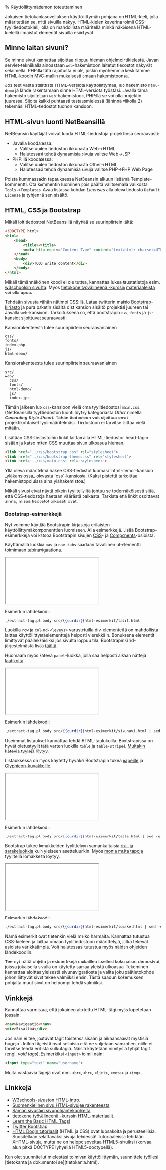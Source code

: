% Käyttöliittymädemon toteuttaminen
<!-- order: 11 -->
<!-- addHeaderNavigation -->
<!-- tags: viikko2 -->

Jokaisen tietokantasovelluksen käyttöliittymän pohjana on HTML-kieli,
jolla määritetään se, mitä sivuilla näkyy. HTML-kielen kaverina 
toimii CSS-tyylitiedostokieli, jolla on mahdollista määritellä minkä näköisenä
HTML-kielellä ilmaistut elementit sivuilla esiintyvät.

## Minne laitan sivuni?

Se minne sivut kannattaa sijoittaa riippuu hieman ohjelmointikielestä.
Javan servlet-tekniikalla ainoastaan `web`-hakemistoon laitetut
tiedostot näkyvät selaimella. PHP:llä tätä rajoitusta ei ole,
joskin myöhemmin keskitämme HTML-koodin MVC-mallin mukaisesti omaan hakemistoonsa.

Jos teet vasta staattista HTML-versiota käyttöliittymää,
luo hakemisto `html-demo` ja lähde rakentamaan sinne HTML-versiota työstäsi. 
Javalla tämä hakemisto sijoitetaan `web`-hakemistoon, PHP:llä se voi olla projektin juuressa.
Sijoita kaikki puhtaasti testausmielessä (lähinnä viikolla 2) tekemäsi HTML-tiedostot tuohon kansioon.

## HTML-sivun luonti NetBeansillä

NetBeansin käyttäjät voivat luoda HTML-tiedostoja projektiinsa seuraavasti:

* Javalla koodatessa:
    * Valitse uuden tiedoston ikkunasta Web->HTML
    * Halutessasi tehdä dynaamisia sivuja valitse Web->JSP
* PHP:llä koodatessa:
    * Valitse uuden tiedoston ikkunasta Other->HTML
    * Halutessasi tehdä dynaamisia sivuja valitse PHP->PHP Web Page

Poista kummassakin tapauksessa NetBeansin alkuun lisäämä Template-kommentti.
Ota kommentin luominen pois päältä valitsemalla valikosta `Tools->Templates`.
Avaa listassa kohdan _Licenses_ alla oleva tiedosto `Default License` ja tyhjennä sen sisältö.

## HTML, CSS ja Bootstrap

Mikäli loit tiedostosi NetBeansillä näyttää se suurinpiirtein tältä:

~~~~HTML
<!DOCTYPE html>
<html>
    <head>
        <title></title>
        <meta http-equiv="Content-Type" content="text/html; charset=UTF-8">
    </head>
    <body>
        <div>TODO write content</div>
    </body>
</html>
~~~~

Mikäli tämännäköinen koodi ei ole tuttua, kannattaa lukea taustatietoja
esim. [w3schoolsin sivuilta](http://www.w3schools.com/html/html_intro.asp).
Myös [tietokone työvälineenä -kurssin](https://blogs.helsinki.fi/tyovaline-2013/tehtavat/)
[materiaaleista](https://docs.google.com/document/d/1GhmkqP86f1q4tYIP6EsxXAnM6Ntlc0SiUcitWC3RcoE/pub) voi olla apua.

Tehdään sivusta vähän nätimpi CSS:llä. Lataa twitterin mainio [Bootstrap-kirjasto](http://getbootstrap.com/)
ja pura paketin sisältä dist kansion sisältö projektisi juureen tai Javalla `web`-kansioon.
Tarkoituksena on, että bootstrapin `css`, `fonts` ja `js`-kansiot
sijoittuvat seuraavasti: 

<tabs>
<tab title="Bootstrap PHP-projektissa">

Kansiorakenteesta tulee suurinpiirtein seuraavanlainen

```
css/
fonts/
index.php
js/
html-demo/
```

</tab>
<tab title="Bootstrap Java-projektissa">

Kansiorakenteesta tulee suurinpiirtein seuraavanlainen

```
src/
web/
  css/
  fonts/
  html-demo/
  js/
  index.jps
```
</tab>
</tabs>

Tämän jälkeen luo `css`-kansioon vielä oma tyylitiedostosi `main.css`. (NetBeansillä tyylitiedoston luonti löytyy kategoriasta _Other_ nimellä _Cascading Style Sheet_). Tähän tiedostoon voit sijoittaa omat projektikohtaiset tyylimääritelmäsi. 
Tiedostoon ei tarvitse laittaa vielä mitään.

Lisätään CSS-tiedostoihin linkit laittamalla HTML-tiedoston head-tägin sisään ja
katso miten CSS muuttaa sivun ulkoasua hieman.

~~~HTML
<link href="../css/bootstrap.css" rel="stylesheet">
<link href="../css/bootstrap-theme.css" rel="stylesheet">
<link href="../css/main.css" rel="stylesheet">
~~~

<alert>
Yllä oleva määritelmä hakee CSS-tiedostot luomasi `html-demo`-kansion _yläkansiossa_ olevasta `css`-kansiosta. (Kaksi pistettä tarkoittaa hakemistopoluissa aina ylähakemistoa.)

Mikäli sivusi eivät näytä oikein tyylitellyiltä johtuu se todennäköisesti siitä, 
että CSS-tiedostoja haetaan väärästä paikasta.
Tarkista että linkit osoittavat sinne, missä tiedostot oikeasti ovat.
</alert>

### Bootstrap-esimerkkejä

Nyt voimme käyttää Bootstrapin kirjastoja erilaisten käyttöliittymäkomponenttien luomiseen. Alla esimerkkejä.
Lisää Bootstrap-esimerkkejä voi katsoa Bootstrapin sivujen [CSS](http://getbootstrap.com/css/)- ja [Components](http://getbootstrap.com/components/)-osioista.

<tabs>
<tab title="Tabinavigaatio">

Käyttämällä luokkia `nav` ja `nav-tabs` saadaan tavallinen ul-elementti toimimaan [tabinavigaationa](http://getbootstrap.com/components/#nav).

<iframe src="{{rootdir}}src/{{curdir}}html-esimerkit/tabit.html" ></iframe>

Esimerkin lähdekoodi:

~~~~ {.html execute=bash type=block}
./extract-tag.pl body src/{{curdir}}html-esimerkit/tabit.html
~~~~

</tab>
<tab title="Sivunavigaatio">

Luokilla `row` ja `col-md-<leveys>` varustetuilla div-elementeillä on mahdollista laittaa 
käyttöliittymäelementtejä helposti vierekkäin. Bonuksena elementit limittyvät
päällekkäisiksi jos sivulta loppuu tila. Bootstrapin Grid-järjestelmästä lisää [täältä](http://getbootstrap.com/css/#grid).

Huomaam myös kätevä `panel`-luokka, jolla saa helposti aikaan nättejä [laatikoita](http://getbootstrap.com/components/#panels).

<iframe src="{{rootdir}}src/{{curdir}}html-esimerkit/sivunavi.html" ></iframe>

Esimerkin lähdekoodi:

~~~~ {.html execute=bash type=block}
./extract-tag.pl body src/{{curdir}}html-esimerkit/sivunavi.html | sed -e s/-xs-/-md-/g 
~~~~

</tab>
<tab title="Listaus">

Useimmat listaukset kannattaa tehdä HTML-taulukoilla. 
Bootstrapissa on hyvät oletustyylit tätä varten luokilla `table` ja `table-striped`.
[Muitakin käteviä tyylejä](http://getbootstrap.com/css/#tables) löytyy.

Listauksessa on myös käytetty hyväksi Bootstrapin tukea [napeille](http://getbootstrap.com/css/#buttons) ja [Glyphicon-kuvakkeille](http://getbootstrap.com/components/#glyphicons).

<iframe src="{{rootdir}}src/{{curdir}}html-esimerkit/table.html" ></iframe>

Esimerkin lähdekoodi:

~~~~ {.html execute=bash type=block}
./extract-tag.pl body src/{{curdir}}html-esimerkit/table.html | sed -e s/-xs-/-md-/g 
~~~~

</tab>
<tab title="Lomake">

Bootstrap tukee lomakkeiden tyylittelyyn samankaltaisia [rivi- ja sarakeluokkia](http://getbootstrap.com/css/#forms-horizontal) kuin yleiseen asetteluunkin.
Myös [monia muita tapoja](http://getbootstrap.com/css/#forms) tyylitellä lomakkeita löytyy.

<iframe src="{{rootdir}}src/{{curdir}}html-esimerkit/lomake.html" ></iframe>

Esimerkin lähdekoodi:

~~~~ {.html execute=bash type=block}
./extract-tag.pl body src/{{curdir}}html-esimerkit/lomake.html | sed -e s/-xs-/-md-/g 
~~~~

</tab>
</tabs>

Nämä esimerkit ovat tietenkin vielä melko harmaita. Kannattaa tutustua CSS-kieleen ja laittaa
omaan tyylitiedostoon määrittelyjä, jotka tekevät asioista värikkäämpiä.
Voit halutessasi tutustua myös näiden ohjeiden lähdekoodiin.

Tee nyt näitä ohjeita ja esimerkkejä mukaillen itsellesi kokonaiset demosivut, joissa jokaisella sivulla on käytetty samaa
yleistä ulkoasua. 
Tekeminen kannattaa aloittaa yleisestä sivunavigaatiosta ja valita joku päätietokohde johon liittyvät sivut tekee valmiiksi ensin.
Tästä saadun kokemuksen pohjalta muut sivut on helpompi tehdä valmiiksi.

## Vinkkejä

Kannattaa varmistaa, että jokainen aloitettu HTML-tägi myös lopetetaan jossain:

```html
<nav>Navigaatio</nav>
<div>Sisältöä</div>
```

Jos näin ei tee, joutuvat tägit toistensa sisään ja aikaansaavat mystisiä bugeja.
Jotkin tägeistä ovat sellaisia että ne suljetaan samantien, niille ei tarvitse tehdä
erillistä sulkutägiä. Näistä käytetään nimitystä tyhjät tägit (engl. *void tags*).
Esimerkiksi `<input>` toimii näin:

```html
<input type="text" name="username">
```

Muita vastaavia tägejä ovat mm. `<br>`, `<hr>`, `<link>`, `<meta>` ja `<img>`.

## Linkkejä

* [W3schools-sivuston HTML-intro](http://w3schools.com/html/html_intro.asp).
* [Suomenkielinen sivu HTML-sivujen rakenteesta](http://salakapakka.net/oppaat/html-ja-css-opas/html_opas_dokumentti.php#dokumentin_rakenne)
* [Saman sivuston sivupohjantekoohjeita](http://salakapakka.net/oppaat/html-ja-css-opas/sivupohjaopas.php)
* [tietokone työvälineenä -kurssin HTML-materiaalit](https://docs.google.com/document/d/1GhmkqP86f1q4tYIP6EsxXAnM6Ntlc0SiUcitWC3RcoE/pub).
* [Learn the Basic HTML Tags!](http://www.htmlgoodies.com/primers/html/article.php/3478151)
* [Twitter Bootstrap](http://getbootstrap.com/)
* [HTML Dogin tutoriaalit](http://www.htmldog.com/) (HTML ja CSS) ovat lupsakoita ja perusteellisia. Suositellaan selattavaksi sivuja tehdessä! Tutoriaaleissa tehdään XHTML-sivuja, mutta ne on helppo soveltaa HTML5-sivuiksi (korvaa alun pitkä DOCTYPE lyhyellä HTML5-doctypellä).

<next>
Kun olet suunnitellut mielestäsi toimivan käyttöliittymän, 
suunnittele työllesi [tietokanta ja dokumentoi se](tietokanta.html).
</next>
